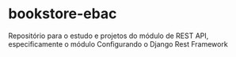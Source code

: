 # bookstore-ebac
Repositório para o estudo e projetos do módulo de REST API, especificamente o módulo Configurando o Django Rest Framework
